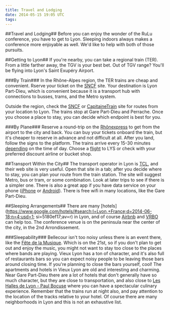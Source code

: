 ```yaml
---
title: Travel and Lodging
date: 2014-05-15 19:05 UTC
tags:
---
```


##Travel and Lodging##
Before you can enjoy the wonder of the RuLu conference, you have to get to Lyon. Sleeping indoors always makes a conference more enjoyable as well. We'd like to help with both of those pursuits.

##Getting to Lyon##
If you're nearby, you can take a regional train (TER). From a little farther away, the TGV is your best bet. Out of TGV range? You'll be flying into Lyon's Saint Exupéry Airport. 

###By Train###
In the  Rhône-Alpes region, the TER trains are cheap and convenient. Rserve your ticket on the [SNCF](http://www.voyages-sncf.com/) site. Your destination is Lyon Part-Dieu, which is convenient because it is a transport hub with connections to busses, trams, and the Metro system.

Outside the region, check the [SNCF](http://www.voyages-sncf.com/) or [CapitaineTrain](https://www.capitainetrain.com/en) site for routes from your location to Lyon. The trains stop at Gare Part-Dieu and Perrache. Once you choose a place to stay, you can decide which endpoint is best for you.

###By Plane###
Reserve a round-trip on the [Rhônexpress](https://www.rhonexpress.fr/) to get from the airport to the city and back. You can buy your tickets onboard the train, but it's cheaper to reserve in advance and not difficult at all. After you land, follow the signs to the platform. The trains arrive every 15-30 minutes [depending](https://www.rhonexpress.fr/presentation/?rub_code=74) on the time of day.
Choose a [flight](https://www.google.fr/flights/#search;t=LYS;d=2014-06-18;r=2014-06-22) to LYS or check with your preferred discount airline or bucket shop.

##Transport Within the City##
The transport operator in Lyon is [TCL](http://tcl.fr), and their web site is very useful. Open that site in a tab; after you decide where to stay, you can plan your route from the train station. The site will suggest Metro, bus or tram, or some combination. Look at later trips to see if there is a simpler one. There is also a great app if you have data service on your phone ([iPhone](https://itunes.apple.com/us/app/tcl/id579379606?l=fr&ls=1&mt=8) or [Android](https://play.google.com/store/apps/details?id=com.micropole.android.tcl_mobile&feature=search_result#?t=W251bGwsMSwyLDEsImNvbS5taWNyb3BvbGUuYW5kcm9pZC50Y2xfbW9iaWxlIl0.)). There is free wifi in many locations, like the Gare Part-Dieu.

##Sleeping Arrangements##
There are many
[hotels](https://www.google.com/hotels/#search;l=Lyon,+France;d=2014-06-18;n=4;usd=1;
si=5180ef17;av=r)
in Lyon, and of course [Airbnb](https://www.airbnb.com/s/Lyon--France) and
[VRBO](http://www.vrbo.com/vacation-rentals/europe/france/rhone-alpes/lyon) can
help too. The conference venue is on the peninsula near the center of the city,
in the 2nd Arrondissement.

###Sleepability###
Bellecour isn't too noisy unless there is an event there, like the [Fête de la Musique](http://www.fetedelamusique.culture.fr/en/International/presentation/). Which is on the 21st, so if you don't plan to get out and enjoy the music, you might not want to stay too close to the places where bands are playing. 
Vieux Lyon has a ton of character, and it's also full of restaurants bars so you can expect noisy people to be leaving those bars around closing time. If you're planning to close the bars yourself, cool! The apartments and hotels in Vieux Lyon are old and interesting and charming.
Near Gare Part-Dieu there are a lot of hotels that don't generally have so much character, but they are close to transportation, and also close to [Les Halles de Lyon - Paul Bocuse](http://www.hallespaulbocuse.lyon.fr/) where you can have a spectacular culinary experience. Remember that the trains run at night also, and pay attention to the location of the tracks relative to your hotel.
Of course there are many neighborhoods in Lyon and this is not an exhaustive list. 
